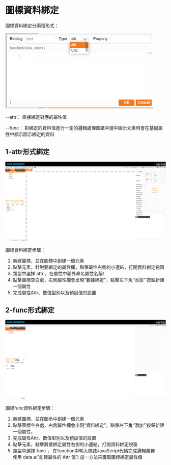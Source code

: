 # 圖標資料綁定

圖標資料綁定分兩種形式：

![圖示綁定.png](Binding01.png)

--attr：
直接綁定對應的屬性值

--func：
對綁定的資料值進行一定的邏輯處理圖紙中選中圖示元素時會在基礎屬性中顯示圖示綁定的資料

## 1-attr形式綁定  

![SaaS_Composer_🔊-2.png](Binding02.gif)

圖標資料綁定步驟：
1. 新建圖標，並在圖標中創建一個元素
2. 點擊元素，針對要綁定的屬性欄，點擊屬性右側的小連結，打開資料綁定視窗
3. 類型中選擇 attr ，在屬性中額外命名屬性名稱!
4. 點擊圖標空白處，右側屬性欄會出現“數據綁定”，點擊左下角“添加”’按鈕新建一個屬性
5. 完成屬性Attr、數值型別以及預設值的設置

## 2-func形式綁定  

![SaaS_Composer_🔊-3.png](Binding03.gif)


圖標func資料綁定步驟：
1. 新建圖標，並在圖示中創建一個元素
2. 點擊圖標空白處，右側屬性欄會出現“資料綁定”，點擊左下角“添加”’按鈕新建一個屬性，
3. 完成屬性Attr、數值型別以及預設值的設置
4. 點擊元素，點擊將要綁定屬性右側的小連結，打開資料綁定視窗
5. 類型中選擇 func ，
在function中輸入標誌JavaScript代碼完成邏輯業務    
使用 data.a('創建屬性的 Attr 值') 
這一方法來獲取圖標綁定屬性值
